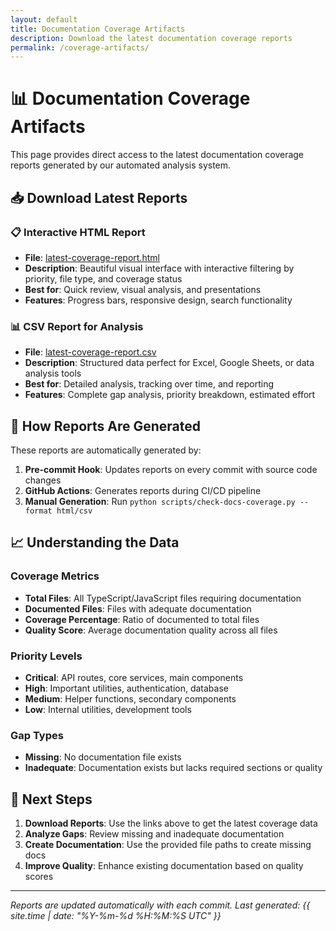 ```yaml
---
layout: default
title: Documentation Coverage Artifacts
description: Download the latest documentation coverage reports
permalink: /coverage-artifacts/
---
```


# 📊 Documentation Coverage Artifacts

This page provides direct access to the latest documentation coverage reports generated by our automated analysis system.

## 📥 Download Latest Reports

### 📋 Interactive HTML Report

- **File**: [latest-coverage-report.html](latest-coverage-report.html)
- **Description**: Beautiful visual interface with interactive filtering by priority, file type, and coverage status
- **Best for**: Quick review, visual analysis, and presentations
- **Features**: Progress bars, responsive design, search functionality

### 📊 CSV Report for Analysis

- **File**: [latest-coverage-report.csv](latest-coverage-report.csv)
- **Description**: Structured data perfect for Excel, Google Sheets, or data analysis tools
- **Best for**: Detailed analysis, tracking over time, and reporting
- **Features**: Complete gap analysis, priority breakdown, estimated effort

## 🔄 How Reports Are Generated

These reports are automatically generated by:

1. **Pre-commit Hook**: Updates reports on every commit with source code changes
2. **GitHub Actions**: Generates reports during CI/CD pipeline
3. **Manual Generation**: Run `python scripts/check-docs-coverage.py --format html/csv`

## 📈 Understanding the Data

### Coverage Metrics

- **Total Files**: All TypeScript/JavaScript files requiring documentation
- **Documented Files**: Files with adequate documentation
- **Coverage Percentage**: Ratio of documented to total files
- **Quality Score**: Average documentation quality across all files

### Priority Levels

- **Critical**: API routes, core services, main components
- **High**: Important utilities, authentication, database
- **Medium**: Helper functions, secondary components
- **Low**: Internal utilities, development tools

### Gap Types

- **Missing**: No documentation file exists
- **Inadequate**: Documentation exists but lacks required sections or quality

## 🚀 Next Steps

1. **Download Reports**: Use the links above to get the latest coverage data
2. **Analyze Gaps**: Review missing and inadequate documentation
3. **Create Documentation**: Use the provided file paths to create missing docs
4. **Improve Quality**: Enhance existing documentation based on quality scores

---

_Reports are updated automatically with each commit. Last generated: {{ site.time | date: "%Y-%m-%d %H:%M:%S UTC" }}_
